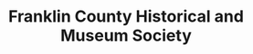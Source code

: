 ---
layout: repo
title: "Franklin County Historical and Museum Society"
id: 20825
permalink: repos/20825/
---